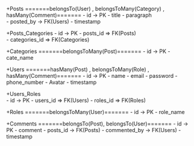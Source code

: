 +Posts          =======belongsTo(User) , belongsToMany(Category) , hasMany(Comment)=======
    - id -> PK
    - title
    - paragraph      
    - posted_by -> FK(Users) 
    - timestamp
    
+Posts_Categories
    - id -> PK
    - posts_id        => FK(Posts)  
    - categories_id   => FK(Categories)
    
+Categories     =======belongsToMany(Post)=======
    - id -> PK
    - cate_name     
    
+Users          =======hasMany(Post) , belongsToMany(Role) , hasMany(Comment)=======
    - id -> PK
    - name 
    - email
    - password
    - phone_number
    - Avatar
    - timestamp
    
+Users_Roles  
    - id -> PK
    - users_id => FK(Users)
    - roles_id => FK(Roles)
    
+Roles          =======belongsToMany(User)=======
    - id -> PK
    - role_name
    
+Comments       =======belongsTo(Post), belongsTo(User)=======
    - id -> PK
    - comment
    - posts_id      -> FK(Posts)
    - commented_by  -> FK(Users)
    - timestamp
    


